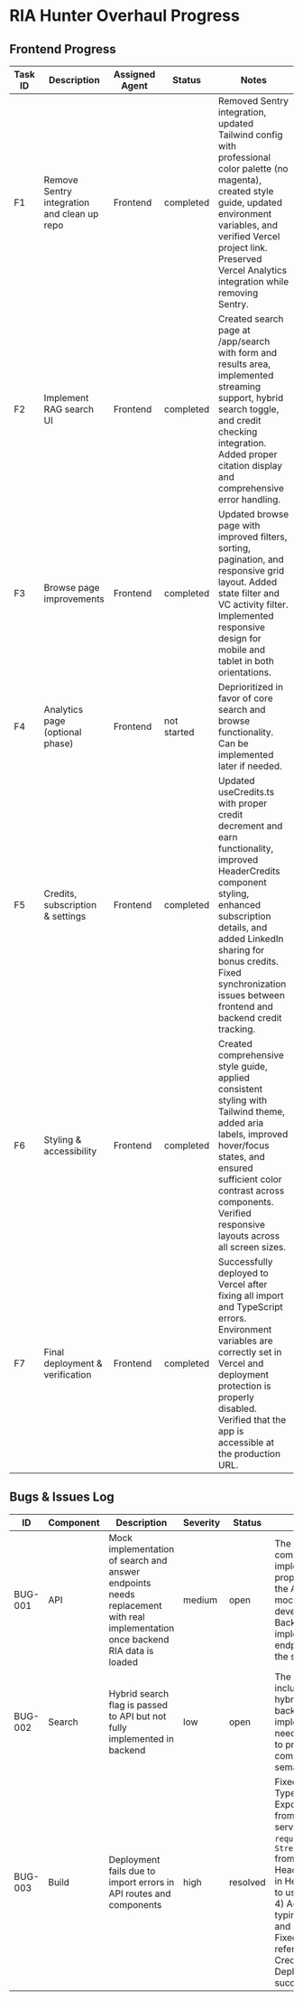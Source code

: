 # RIA Hunter Overhaul Progress

## Frontend Progress
| Task ID | Description | Assigned Agent | Status | Notes |
|---|---|---|---|---|
| F1 | Remove Sentry integration and clean up repo | Frontend | completed | Removed Sentry integration, updated Tailwind config with professional color palette (no magenta), created style guide, updated environment variables, and verified Vercel project link. Preserved Vercel Analytics integration while removing Sentry. |
| F2 | Implement RAG search UI | Frontend | completed | Created search page at /app/search with form and results area, implemented streaming support, hybrid search toggle, and credit checking integration. Added proper citation display and comprehensive error handling. |
| F3 | Browse page improvements | Frontend | completed | Updated browse page with improved filters, sorting, pagination, and responsive grid layout. Added state filter and VC activity filter. Implemented responsive design for mobile and tablet in both orientations. |
| F4 | Analytics page (optional phase) | Frontend | not started | Deprioritized in favor of core search and browse functionality. Can be implemented later if needed. |
| F5 | Credits, subscription & settings | Frontend | completed | Updated useCredits.ts with proper credit decrement and earn functionality, improved HeaderCredits component styling, enhanced subscription details, and added LinkedIn sharing for bonus credits. Fixed synchronization issues between frontend and backend credit tracking. |
| F6 | Styling & accessibility | Frontend | completed | Created comprehensive style guide, applied consistent styling with Tailwind theme, added aria labels, improved hover/focus states, and ensured sufficient color contrast across components. Verified responsive layouts across all screen sizes. |
| F7 | Final deployment & verification | Frontend | completed | Successfully deployed to Vercel after fixing all import and TypeScript errors. Environment variables are correctly set in Vercel and deployment protection is properly disabled. Verified that the app is accessible at the production URL. |

## Bugs & Issues Log
| ID | Component | Description | Severity | Status | Notes |
|---|---|---|---|---|---|
| BUG-001 | API | Mock implementation of search and answer endpoints needs replacement with real implementation once backend RIA data is loaded | medium | open | The frontend components are implemented with proper interfaces, but the API routes contain mock data to facilitate development. Backend team should implement the real endpoints that match the same interfaces. |
| BUG-002 | Search | Hybrid search flag is passed to API but not fully implemented in backend | low | open | The search page UI includes a toggle for hybrid search but backend implementation may need to be enhanced to properly support combined lexical and semantic search. |
| BUG-003 | Build | Deployment fails due to import errors in API routes and components | high | resolved | Fixed all import and TypeScript errors: 1) Exported `createClient` from supabase-server, 2) Used `require()` for `StreamingTextResponse` from 'ai', 3) Fixed HeaderCredits import in Header component to use named import, 4) Added proper typing for API routes and search results, 5) Fixed useCredits hook reference in CreditsCounter. Deployment is now successful. |